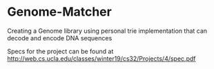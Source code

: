 # Genome-Matcher
 Creating a Genome library using personal trie implementation that can decode and encode DNA sequences
 
Specs for the project can be found at http://web.cs.ucla.edu/classes/winter19/cs32/Projects/4/spec.pdf
